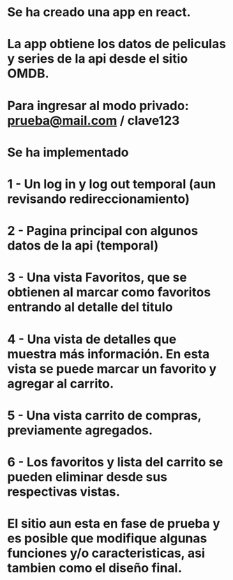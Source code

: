 # Se ha creado una app en react.
# La app obtiene los datos de peliculas y series de la api desde el sitio OMDB.
# Para ingresar al modo privado: prueba@mail.com / clave123
# Se ha implementado
# 1 - Un log in y log out temporal (aun revisando redireccionamiento)
# 2 - Pagina principal con algunos datos de la api (temporal)
# 3 - Una vista Favoritos, que se obtienen al marcar como favoritos entrando al detalle del titulo
# 4 - Una vista de detalles que muestra más información. En esta vista se puede marcar un favorito y agregar al carrito.
# 5 - Una vista carrito de compras, previamente agregados.
# 6 - Los favoritos y lista del carrito se pueden eliminar desde sus respectivas vistas.
# El sitio aun esta en fase de prueba y es posible que modifique algunas funciones y/o caracteristicas, asi tambien como el diseño final.

